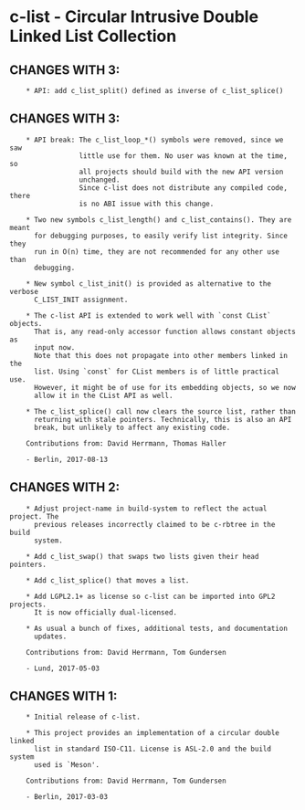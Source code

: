 # c-list - Circular Intrusive Double Linked List Collection

## CHANGES WITH 3:
        * API: add c_list_split() defined as inverse of c_list_splice()

## CHANGES WITH 3:

        * API break: The c_list_loop_*() symbols were removed, since we saw
                     little use for them. No user was known at the time, so
                     all projects should build with the new API version
                     unchanged.
                     Since c-list does not distribute any compiled code, there
                     is no ABI issue with this change.

        * Two new symbols c_list_length() and c_list_contains(). They are meant
          for debugging purposes, to easily verify list integrity. Since they
          run in O(n) time, they are not recommended for any other use than
          debugging.

        * New symbol c_list_init() is provided as alternative to the verbose
          C_LIST_INIT assignment.

        * The c-list API is extended to work well with `const CList` objects.
          That is, any read-only accessor function allows constant objects as
          input now.
          Note that this does not propagate into other members linked in the
          list. Using `const` for CList members is of little practical use.
          However, it might be of use for its embedding objects, so we now
          allow it in the CList API as well.

        * The c_list_splice() call now clears the source list, rather than
          returning with stale pointers. Technically, this is also an API
          break, but unlikely to affect any existing code.

        Contributions from: David Herrmann, Thomas Haller

        - Berlin, 2017-08-13

## CHANGES WITH 2:

        * Adjust project-name in build-system to reflect the actual project. The
          previous releases incorrectly claimed to be c-rbtree in the build
          system.

        * Add c_list_swap() that swaps two lists given their head pointers.

        * Add c_list_splice() that moves a list.

        * Add LGPL2.1+ as license so c-list can be imported into GPL2 projects.
          It is now officially dual-licensed.

        * As usual a bunch of fixes, additional tests, and documentation
          updates.

        Contributions from: David Herrmann, Tom Gundersen

        - Lund, 2017-05-03

## CHANGES WITH 1:

        * Initial release of c-list.

        * This project provides an implementation of a circular double linked
          list in standard ISO-C11. License is ASL-2.0 and the build system
          used is `Meson'.

        Contributions from: David Herrmann, Tom Gundersen

        - Berlin, 2017-03-03
